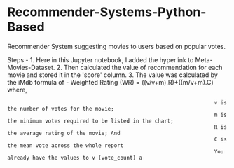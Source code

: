 # Recommender-Systems-Python-Based
Recommender System suggesting movies to users based on popular votes.

Steps - 1. Here in this Jupyter notebook, I added the hyperlink to Meta-Movies-Dataset.
        2. Then calculated the value of recommendation for each movie and stored it in the 'score' column.
        3. The value was calculated by the iMdb formula of - Weighted Rating (WR) = ((v/v+m).R)+((m/v+m).C)
                                                                      where,

                                                                      v is the number of votes for the movie;
                                                                      m is the minimum votes required to be listed in the chart;
                                                                      R is the average rating of the movie; And
                                                                      C is the mean vote across the whole report
                                                                      You already have the values to v (vote_count) a
